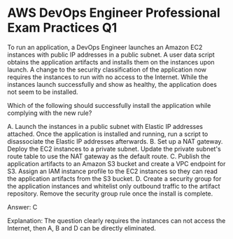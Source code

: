 # AWS DevOps Engineer Professional Exam Practices Q1

To run an application, a DevOps Engineer launches an Amazon EC2 instances with public IP addresses in a public subnet. A user data script obtains the application artifacts and installs them on the instances upon launch. A change to the security classification of the application now requires the instances to run with no access to the Internet. While the instances launch successfully and show as healthy, the application does not seem to be installed.

Which of the following should successfully install the application while complying with the new rule?

A. Launch the instances in a public subnet with Elastic IP addresses attached. Once the application is installed and running, run a script to disassociate the Elastic IP addresses afterwards.
B. Set up a NAT gateway. Deploy the EC2 instances to a private subnet. Update the private subnet's route table to use the NAT gateway as the default route.
C. Publish the application artifacts to an Amazon S3 bucket and create a VPC endpoint for S3. Assign an IAM instance profile to the EC2 instances so they can read the application artifacts from the S3 bucket.
D. Create a security group for the application instances and whitelist only outbound traffic to the artifact repository. Remove the security group rule once the install is complete.

Answer: C

Explanation:
The question clearly requires the instances can not access the Internet, then A, B and D can be directly eliminated.